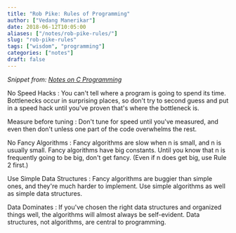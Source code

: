 ```yaml
---
title: "Rob Pike: Rules of Programming"
author: ["Vedang Manerikar"]
date: 2018-06-12T10:05:00
aliases: ["/notes/rob-pike-rules/"]
slug: "rob-pike-rules"
tags: ["wisdom", "programming"]
categories: ["notes"]
draft: false
---
```


_Snippet from: [Notes on C Programming](https://www.lysator.liu.se/c/pikestyle.html)_

No Speed Hacks
: You can't tell where a program is going to spend its time. Bottlenecks occur in surprising places, so don't try to second guess and put in a speed hack until you've proven that's where the bottleneck is.


Measure before tuning
: Don't tune for speed until you've measured, and even then don't unless one part of the code overwhelms the rest.


No Fancy Algorithms
: Fancy algorithms are slow when n is small, and n is usually small. Fancy algorithms have big constants. Until you know that n is frequently going to be big, don't get fancy. (Even if n does get big, use Rule 2 first.)


Use Simple Data Structures
: Fancy algorithms are buggier than simple ones, and they're much harder to implement. Use simple algorithms as well as simple data structures.


Data Dominates
: If you've chosen the right data structures and organized things well, the algorithms will almost always be self-evident. Data structures, not algorithms, are central to programming.
